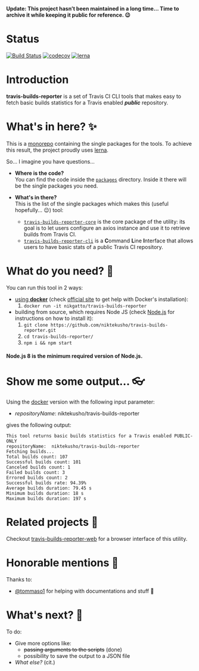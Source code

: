 
**Update: This project hasn’t been maintained in a long time... Time to archive it while keeping it public for reference. 😉**

# Status
[![Build Status](https://travis-ci.com/niktekusho/travis-builds-reporter.svg?branch=master)](https://travis-ci.com/niktekusho/travis-builds-reporter)
[![codecov](https://codecov.io/gh/niktekusho/travis-builds-reporter/branch/master/graph/badge.svg)](https://codecov.io/gh/niktekusho/travis-builds-reporter)
[![lerna](https://img.shields.io/badge/maintained%20with-lerna-cc00ff.svg)](https://lernajs.io/)

# Introduction

**travis-builds-reporter** is a set of Travis CI CLI tools that makes easy to fetch basic builds statistics for a Travis enabled ***public*** repository.

# What's in here? :sparkles:

This is a [monorepo](https://github.com/babel/babel/blob/master/doc/design/monorepo.md) containing the single packages for the tools. To achieve this result, the project proudly uses [lerna](https://github.com/lerna/lerna).

So... I imagine you have questions...

-   **Where is the code?**  
    You can find the code inside the [`packages`](packages) directory. Inside it there will be the single packages you need.

-   **What's in there?**  
    This is the list of the single packages which makes this (useful hopefully... :wink:) tool:
    -   [`travis-builds-reporter-core`](packages/travis-builds-reporter-core) is the core package of the utility: its goal is to let users configure an axios instance and use it to retrieve builds from Travis CI.
    -   [`travis-builds-reporter-cli`](packages/travis-builds-reporter-cli) is a **C**ommand **L**ine **I**nterface that allows users to have basic stats of a public Travis CI repository.

# What do you need? :wrench:

You can run this tool in 2 ways:
-   [using **docker**](#docker) (check [official site](https://www.docker.com/get-docker) to get help with Docker's installation):  
    1.  `docker run -it nikgatto/travis-builds-reporter`
-   building from source, which requires Node JS (check [Node.js](https://nodejs.org) for instructions on how to install it):
    1.  `git clone https://github.com/niktekusho/travis-builds-reporter.git`
    2.  `cd travis-builds-reporter/`  
    3.  `npm i && npm start`

#### Node.js 8 is the minimum required version of Node.js.

# Show me some output... :eyeglasses:

Using the [docker](#docker) version with the following input parameter:
-   *repositoryName*: niktekusho/travis-builds-reporter

gives the following output:  
```
This tool returns basic builds statistics for a Travis enabled PUBLIC-ONLY
repositoryName:  niktekusho/travis-builds-reporter
Fetching builds...
Total builds count: 107
Successful builds count: 101
Canceled builds count: 1
Failed builds count: 3
Errored builds count: 2
Successful builds rate: 94.39%
Average builds duration: 79.45 s
Minimum builds duration: 18 s
Maximum builds duration: 197 s
```

# Related projects :link:

Checkout [travis-builds-reporter-web](https://github.com/niktekusho/travis-builds-reporter-web) for a browser interface of this utility.


# Honorable mentions :bow:

Thanks to:
-   [@tommaso1](https://github.com/tommaso1) for helping with documentations and stuff :clap: 

# What's next? :rocket:
To do:
-   Give more options like:
    -   ~~passing arguments to the scripts~~ (done)
    -   possibility to save the output to a JSON file
-   *What else?* (cit.)

